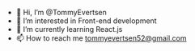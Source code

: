 - 👋 Hi, I’m @TommyEvertsen
- 👀 I’m interested in Front-end development
- 🌱 I’m currently learning React.js
- 📫 How to reach me tommyevertsen52@gmail.com

<!---
TommyEvertsen/TommyEvertsen is a ✨ special ✨ repository because its `README.md` (this file) appears on your GitHub profile.
You can click the Preview link to take a look at your changes.
--->

